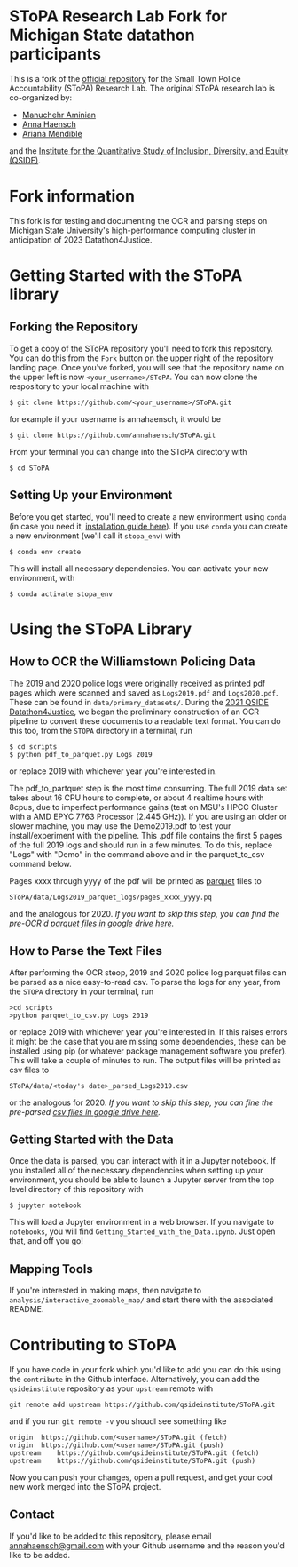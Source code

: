 # SToPA Research Lab Fork for Michigan State datathon participants

This is a fork of the [official repository](https://github.com/qsideinstitute/SToPA) for the Small Town Police Accountability (SToPA) Research Lab. The original SToPA research lab is co-organized by: 
* [Manuchehr Aminian](https://www.cpp.edu/~maminian/)
* [Anna Haensch](https://annahaensch.com)
* [Ariana Mendible](https://www.arianamendible.com/)

and the [Institute for the Quantitative Study of Inclusion, Diversity, and Equity (QSIDE)](https://qsideinstitute.org/).

# Fork information

This fork is for testing and documenting the OCR and parsing steps on Michigan State University's high-performance computing cluster in anticipation of 2023 Datathon4Justice.

# Getting Started with the SToPA library


## Forking the Repository

To get a copy of the SToPA repository you'll need to fork this repository. You can do this from the `Fork` button on the upper right of the repository landing page.  Once you've forked, you will see that the repository name on the upper left is now `<your_username>/SToPA`.   You can now clone the respository to your local machine with 

```
$ git clone https://github.com/<your_username>/SToPA.git 
```
for example if your username is annahaensch, it would be 

```
$ git clone https://github.com/annahaensch/SToPA.git 
```
From your terminal you can change into the SToPA directory with 

```
$ cd SToPA
```

## Setting Up your Environment

Before you get started, you'll need to create a new environment using `conda` (in case you need it, [installation guide here](https://docs.conda.io/projects/conda/en/latest/user-guide/install/index.html)). If you use `conda` you can 
create a new environment (we'll call it `stopa_env`) with

```
$ conda env create
```

This will install all necessary dependencies. You can activate your new environment, with

```
$ conda activate stopa_env
```

# Using the SToPA Library

## How to OCR the Williamstown Policing Data

The 2019 and 2020 police logs were originally received as printed pdf pages which were scanned and saved as `Logs2019.pdf` and `Logs2020.pdf`.  These can be found in `data/primary_datasets/`.  During the [2021 QSIDE Datathon4Justice](https://qsideinstitute.org/events/datathon4justice/), we began the preliminary construction of an OCR pipeline to convert these documents to a readable text format. You can do this too, from the `STOPA` directory in a terminal, run

```
$ cd scripts 
$ python pdf_to_parquet.py Logs 2019
```

or replace 2019 with whichever year you're interested in.  

The pdf_to_partquet step is the most time consuming. The full 2019 data set takes about 16 CPU hours to complete, or about 4 realtime hours with 8cpus, due to imperfect performance gains (test on MSU's HPCC Cluster with a AMD EPYC 7763 Processor (2.445 GHz)). If you are using an older or slower machine, you may use the Demo2019.pdf to test your install/experiment with the pipeline. This .pdf file contains the first 5 pages of the full 2019 logs and should run in a few minutes. To do this, replace "Logs" with "Demo" in the command above and in the parquet_to_csv command below.

Pages xxxx through yyyy of the pdf will be printed as [parquet](https://www.databricks.com/glossary/what-is-parquet) files to 

```
SToPA/data/Logs2019_parquet_logs/pages_xxxx_yyyy.pq
```

and the analogous for 2020.  _If you want to skip this step, you can find the pre-OCR'd [parquet files in google drive here](https://drive.google.com/drive/folders/1hX4BCCQmcWqxmLGIuPRC2x-6CxXd9adB?usp=sharing)._  

## How to Parse the Text Files

After performing the OCR steop, 2019 and 2020 police log parquet files can be parsed as a nice easy-to-read csv.  To parse the logs for any year, from the `STOPA` directory in your terminal, run

```
>cd scripts
>python parquet_to_csv.py Logs 2019
```
or replace 2019 with whichever year you're interested in.  If this raises errors it might be the case that you are missing some dependencies, these can be installed using pip (or whatever package management software you prefer).  This will take a couple of minutes to run.  The output files will be printed as csv files to 

```
SToPA/data/<today's date>_parsed_Logs2019.csv
```
or the analogous for 2020. _If you want to skip this step, you can fine the pre-parsed [csv files in google drive here](https://drive.google.com/drive/folders/1hX4BCCQmcWqxmLGIuPRC2x-6CxXd9adB?usp=sharing)._

## Getting Started with the Data

Once the data is parsed, you can interact with it in a Jupyter notebook.  If you installed all of the necessary dependencies when setting up your environment, you should be able to launch a Jupyter server from the top level directory of this repository with 

```
$ jupyter notebook
```

This will load a Jupyter environment in a web browser.  If you navigate to `notebooks`, you will find `Getting_Started_with_the_Data.ipynb`.  Just open that, and off you go! 

## Mapping Tools

If you're interested in making maps, then navigate to `analysis/interactive_zoomable_map/` and start there with the associated README.

# Contributing to SToPA

If you have code in your fork which you'd like to add you can do this using the `contribute` in the Github interface.  Alternatively, you can add the `qsideinstitute` repository as your `upstream` remote with 
```
git remote add upstream https://github.com/qsideinstitute/SToPA.git
```
and if you run `git remote -v` you shoudl see something like

```
origin	https://github.com/<username>/SToPA.git (fetch)
origin	https://github.com/<username>/SToPA.git (push)
upstream	https://github.com/qsideinstitute/SToPA.git (fetch)
upstream	https://github.com/qsideinstitute/SToPA.git (push)
```
Now you can push your changes, open a pull request, and get your cool new work merged into the SToPA project.  

## Contact

If you'd like to be added to this repository, please email annahaensch@gmail.com with your Github username and the reason you'd like to be added. 
